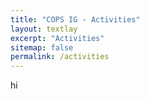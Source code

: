 ```yaml
---
title: "COPS IG - Activities"
layout: textlay
excerpt: "Activities"
sitemap: false
permalink: /activities
---
```

hi